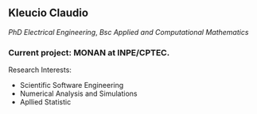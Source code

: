 ## Kleucio Claudio  
_PhD Electrical Engineering_, _Bsc Applied and Computational Mathematics_

### Current project: **MONAN** at INPE/CPTEC.

Research Interests:
* Scientific Software Engineering
* Numerical Analysis and Simulations
* Apllied Statistic


<!--
**klclaudio/klclaudio** is a ✨ _special_ ✨ repository because its `README.md` (this file) appears on your GitHub profile.

Here are some ideas to get you started:

- 🔭 I’m currently working on ...
- 🌱 I’m currently learning ...
- 👯 I’m looking to collaborate on ...
- 🤔 I’m looking for help with ...
- 💬 Ask me about ...
- 📫 How to reach me: ...
- 😄 Pronouns: ...
- ⚡ Fun fact: ...
- 👋 :...

-->
